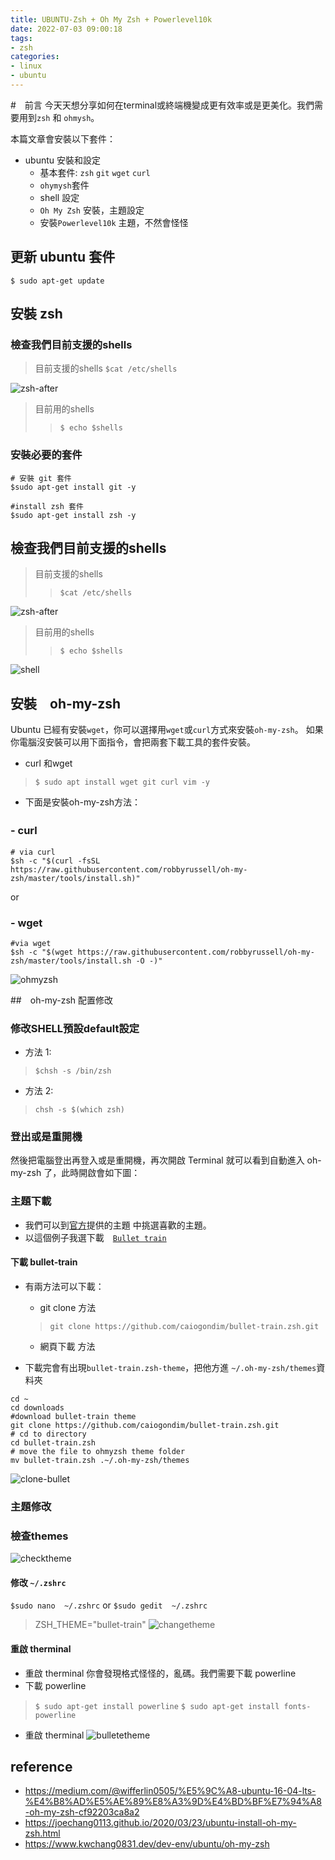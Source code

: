 ```yaml
---
title: UBUNTU-Zsh + Oh My Zsh + Powerlevel10k
date: 2022-07-03 09:00:18
tags:
- zsh
categories:
- linux
- ubuntu
---
```


#　前言
今天天想分享如何在terminal或終端機變成更有效率或是更美化。我們需要用到`zsh` 和 `ohmysh`。

本篇文章會安裝以下套件：
- ubuntu 安裝和設定 
    - 基本套件: `zsh` `git` `wget` `curl`
    - `ohymysh`套件
    - shell 設定
    - `Oh My Zsh` 安裝，主題設定
    - 安裝`Powerlevel10k` 主題，不然會怪怪
    
## 更新 ubuntu 套件
`$ sudo apt-get update`

## 安裝 zsh

### 檢查我們目前支援的shells
> 目前支援的shells 
> `$cat /etc/shells`

![zsh-after](https://i.imgur.com/SGzosrt.png)

>目前用的shells 
>> `$ echo $shells`

### 安裝必要的套件
```
# 安裝 git 套件
$sudo apt-get install git -y

#install zsh 套件
$sudo apt-get install zsh -y
```

## 檢查我們目前支援的shells
>目前支援的shells 
>> `$cat /etc/shells`

![zsh-after](https://i.imgur.com/shjh3uG.png)
 
>目前用的shells 
>> `$ echo $shells`

![shell](https://i.imgur.com/1OtykFv.png)


## 安裝　oh-my-zsh
Ubuntu 已經有安裝`wget`，你可以選擇用`wget`或`curl`方式來安裝`oh-my-zsh`。
如果你電腦沒安裝可以用下面指令，會把兩套下載工具的套件安裝。

- curl 和wget 
> `$ sudo apt install wget git curl vim -y`

- 下面是安裝oh-my-zsh方法：

### - curl　
```
# via curl
$sh -c "$(curl -fsSL https://raw.githubusercontent.com/robbyrussell/oh-my-zsh/master/tools/install.sh)"
```
or
### - wget
```
#via wget
$sh -c "$(wget https://raw.githubusercontent.com/robbyrussell/oh-my-zsh/master/tools/install.sh -O -)"
```
![ohmyzsh](https://i.imgur.com/aSImOnn.png)

##　oh-my-zsh 配置修改
### 修改SHELL預設default設定
- 方法 1: 
> `$chsh -s /bin/zsh`
- 方法 2: 
> `chsh -s $(which zsh)`


### 登出或是重開機
然後把電腦登出再登入或是重開機，再次開啟 Terminal 就可以看到自動進入 oh-my-zsh 了，此時開啟會如下圖：

### 主題下載
- 我們可以到[官方](https://github.com/ohmyzsh/ohmyzsh/wiki/External-themes)提供的主題 中挑選喜歡的主題。
- 以這個例子我選下載　[`Bullet train`](https://github.com/caiogondim/bullet-train.zsh)

#### 下載 bullet-train
- 有兩方法可以下載：
    - git clone 方法 
    > `git clone https://github.com/caiogondim/bullet-train.zsh.git`
    - 網頁下載 方法
 
- 下載完會有出現`bullet-train.zsh-theme`，把他方進 `~/.oh-my-zsh/themes`資料夾


```
cd ~
cd downloads
#download bullet-train theme
git clone https://github.com/caiogondim/bullet-train.zsh.git
# cd to directory
cd bullet-train.zsh
# move the file to ohmyzsh theme folder
mv bullet-train.zsh .~/.oh-my-zsh/themes
```
![clone-bullet](https://i.imgur.com/VUwf4MU.png)

### 主題修改
### 檢查themes
![checktheme](https://i.imgur.com/yIxezj6.png)
#### 修改 `~/.zshrc`
`$sudo nano  ~/.zshrc`
or
`$sudo gedit  ~/.zshrc`

> ZSH_THEME="bullet-train"
![changetheme](https://i.imgur.com/hF7mZqB.png)

#### 重啟 therminal 
- 重啟 therminal 
你會發現格式怪怪的，亂碼。我們需要下載 powerline
- 下載 powerline
> `$ sudo apt-get install powerline`
> `$ sudo apt-get install fonts-powerline`
- 重啟 therminal 
![bulletetheme](https://i.imgur.com/ZmWOCGk.png)

## reference
- https://medium.com/@wifferlin0505/%E5%9C%A8-ubuntu-16-04-lts-%E4%B8%AD%E5%AE%89%E8%A3%9D%E4%BD%BF%E7%94%A8-oh-my-zsh-cf92203ca8a2
- https://joechang0113.github.io/2020/03/23/ubuntu-install-oh-my-zsh.html
- https://www.kwchang0831.dev/dev-env/ubuntu/oh-my-zsh